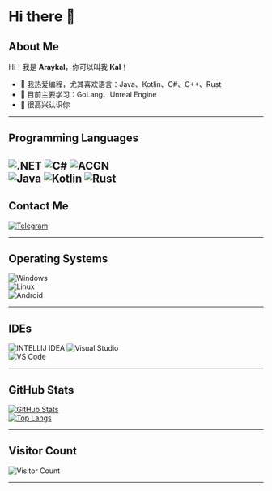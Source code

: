 # Hi there 👋

## About Me
Hi！我是 **Araykal**，你可以叫我 **Kal**！
- 🌱 我热爱编程，尤其喜欢语言：Java、Kotlin、C#、C++、Rust
- 🔭 目前主要学习：GoLang、Unreal Engine
- 👯 很高兴认识你

---

## Programming Languages
![.NET](https://img.shields.io/badge/-.NET-%235c5c5c) ![C#](https://img.shields.io/badge/-C%23-%238c37db) ![ACGN](https://img.shields.io/badge/-ACGN-%239ac8f6)  
![Java](https://img.shields.io/badge/-Java-%23f89820) ![Kotlin](https://img.shields.io/badge/-Kotlin-%23F18E33) ![Rust](https://img.shields.io/badge/-Rust-%23B7410E)
---

## Contact Me
[![Telegram](https://img.shields.io/badge/-Telegram-blue?style=for-the-badge&logo=Telegram&logoColor=white)](https://t.me/Araykal)

---

## Operating Systems
![Windows](https://img.shields.io/badge/-Windows-red?style=for-the-badge&logo=microsoft&logoColor=white)  
![Linux](https://img.shields.io/badge/-Linux-green?style=for-the-badge&logo=linux&logoColor=white)  
![Android](https://img.shields.io/badge/-Android-3DDC84?style=for-the-badge&logo=android&logoColor=white)

---

## IDEs
![INTELLIJ IDEA](https://img.shields.io/badge/-IntelliJ%20IDEA-%23000000?style=for-the-badge&logo=intellijidea&logoColor=white)
![Visual Studio](https://img.shields.io/badge/-Visual%20Studio-477e77?style=for-the-badge&logo=visualstudio&logoColor=white)  
![VS Code](https://img.shields.io/badge/-Visual%20Studio%20Code-%23796C8B?style=for-the-badge&logo=visualstudiocode&logoColor=white)

---

## GitHub Stats
[![GitHub Stats](https://github-readme-stats.vercel.app/api?username=Araykal)](https://github.com/anuraghazra/github-readme-stats)  
[![Top Langs](https://github-readme-stats.vercel.app/api/top-langs/?username=Araykal&title_color=fff&icon_color=79ff97&text_color=9f9f9f&bg_color=151515)](https://github.com/anuraghazra/github-readme-stats)

---

## Visitor Count
![Visitor Count](https://profile-counter.glitch.me/Araykal/count.svg)

---
